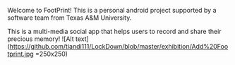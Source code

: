 Welcome to FootPrint!
This is a personal android project supported by a software team from Texas A&M University.

This is a multi-media social app that helps users to record and share their precious memory!
![Alt text](https://github.com/tiandi111/LockDown/blob/master/exhibition/Add%20Footprint.jpg =250x250)
